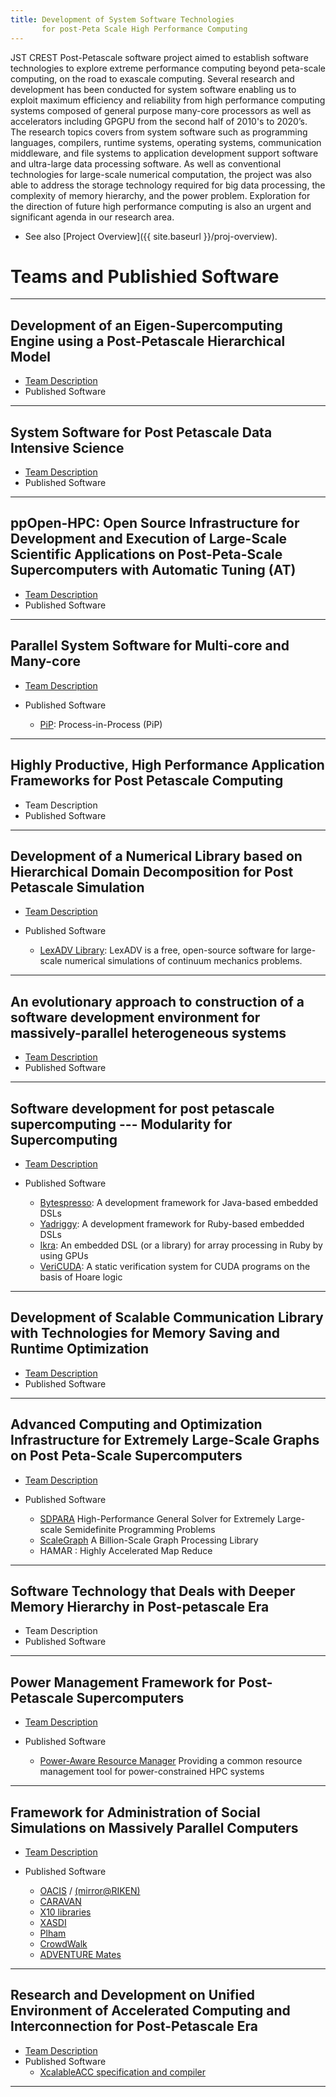 ```yaml
---
title: Development of System Software Technologies  
       for post-Peta Scale High Performance Computing
---
```


JST CREST Post-Petascale software project aimed to establish software technologies to explore extreme performance computing beyond peta-scale computing, on the road to exascale computing. Several research and development has been conducted for system software enabling us to exploit maximum efficiency and reliability from high performance computing systems composed of general purpose many-core processors as well as accelerators including GPGPU from the second half of 2010's to 2020’s. The research topics covers from system software such as programming languages, compilers, runtime systems, operating systems, communication middleware, and file systems to application development support software and ultra-large data processing software. As well as conventional technologies for large-scale numerical computation, the project was also able to address the storage technology required for big data processing, the complexity of memory hierarchy, and the power problem. Exploration for the direction of future high performance computing is also an urgent and significant agenda in our research area.

* See also [Project Overview]({{ site.baseurl }}/proj-overview).

# Teams and Publishied Software
---
## Development of an Eigen-Supercomputing Engine using a Post-Petascale Hierarchical Model
* [Team Description](https://post-peta-crest.github.io/sakurai)
* Published Software

---
## System Software for Post Petascale Data Intensive Science 
* [Team Description](https://post-peta-crest.github.io/tatebe/)
* Published Software

---
## ppOpen-HPC: Open Source Infrastructure for Development and Execution of Large-Scale Scientific Applications on Post-Peta-Scale Supercomputers with Automatic Tuning (AT)
* [Team Description](https://post-peta-crest.github.io/ppOpenHPC/)
* Published Software


---
## Parallel System Software for Multi-core and Many-core
* [Team Description](https://post-peta-crest.github.io/pip)
* Published Software

  - [PiP](https://github.com/RIKEN-SysSoft): Process-in-Process (PiP)

---
## Highly Productive, High Performance Application Frameworks for Post Petascale Computing
* Team Description
* Published Software

---
## Development of a Numerical Library based on Hierarchical Domain Decomposition for Post Petascale Simulation
* [Team Description](https://post-peta-crest.github.io/shioya/)
* Published Software

  - [LexADV Library](https://adventure.sys.t.u-tokyo.ac.jp/lexadv/): LexADV is a free, open-source software for large-scale numerical simulations of continuum mechanics problems.

---
## An evolutionary approach to construction of a software development environment for massively-parallel heterogeneous systems
* [Team Description](https://post-peta-crest.github.io/xevolver/)
* Published Software

---
## Software development for post petascale supercomputing --- Modularity for Supercomputing
* [Team Description](https://post-peta-crest.github.io/chiba/) 
* Published Software

  - [Bytespresso](https://github.com/csg-tokyo/bytespresso): A development framework for Java-based embedded DSLs
  - [Yadriggy](https://github.com/csg-tokyo/yadriggy): A development framework for Ruby-based embedded DSLs
  - [Ikra](https://rubygems.org/gems/ikra): An embedded DSL (or a library) for array processing in Ruby by using GPUs
  - [VeriCUDA](https://github.com/SoftwareFoundationGroupAtKyotoU/Vericuda): A static verification system for CUDA programs on the basis of Hoare logic

---
## Development of Scalable Communication Library with Technologies for Memory Saving and Runtime Optimization
* [Team Description](https://post-peta-crest.github.io/ACP)
* Published Software

---
## Advanced Computing and Optimization Infrastructure for Extremely Large-Scale Graphs on Post Peta-Scale Supercomputers
* [Team Description](https://post-peta-crest.github.io/fujisawa/) 
* Published Software

  - [SDPARA](https://sourceforge.net/projects/sdpa/files/) High-Performance General Solver for Extremely Large-scale Semidefinite Programming Problems
  - [ScaleGraph](http://www.scalegraph.org/) A Billion-Scale Graph Processing Library
  - HAMAR : Highly Accelerated Map Reduce 

---
## Software Technology that Deals with Deeper Memory Hierarchy in Post-petascale Era
* Team Description
* Published Software

---
## Power Management Framework for Post-Petascale Supercomputers
* [Team Description](https://post-peta-crest.github.io/pompp/)
* Published Software

  - [Power-Aware Resource Manager](https://github.com/pompp) Providing a common resource management tool for power-constrained HPC systems

---
## Framework for Administration of Social Simulations on Massively Parallel Computers
* [Team Description](https://post-peta-crest.github.io/cassia/)
* Published Software

  - [OACIS](https://github.com/crest-cassia/oacis)
  / [(mirror@RIKEN)](http://www.r-ccs.riken.jp/jp/k/software/)
  - [CARAVAN](https://github.com/crest-cassia/caravan)
  - [X10 libraries](http://x10-lang.org/)
  - [XASDI](http://x10-lang.org/xasdi/) 
  - [Plham](https://hub.docker.com/r/oacis/oacis_jupyter_plham/)
  - [CrowdWalk](https://github.com/crest-cassia/CrowdWalk)
  - [ADVENTURE Mates](http://adventure.sys.t.u-tokyo.ac.jp/jp/download/Mates.html)

---
## Research and Development on Unified Environment of Accelerated Computing and Interconnection for Post-Petascale Era
* [Team Description](https://post-peta-crest.github.io/boku/) 
* Published Software
  - [XcalableACC specification and compiler](https://github.com/XcalableMP/XACC-Specification)

---


